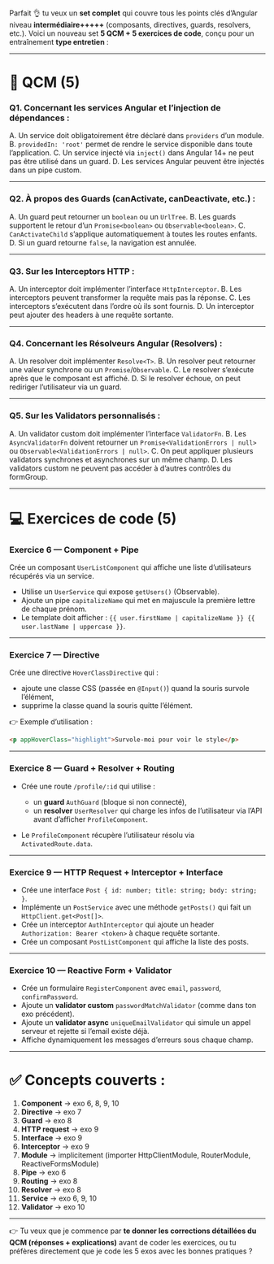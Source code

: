 Parfait 👌 tu veux un **set complet** qui couvre tous les points clés d’Angular niveau **intermédiaire+++++** (composants, directives, guards, resolvers, etc.).
Voici un nouveau set **5 QCM + 5 exercices de code**, conçu pour un entraînement **type entretien** :

---

# 📝 QCM (5)

### **Q1. Concernant les services Angular et l’injection de dépendances :**

A. Un service doit obligatoirement être déclaré dans `providers` d’un module.
B. `providedIn: 'root'` permet de rendre le service disponible dans toute l’application.
C. Un service injecté via `inject()` dans Angular 14+ ne peut pas être utilisé dans un guard.
D. Les services Angular peuvent être injectés dans un pipe custom.

---

### **Q2. À propos des Guards (canActivate, canDeactivate, etc.) :**

A. Un guard peut retourner un `boolean` ou un `UrlTree`.
B. Les guards supportent le retour d’un `Promise<boolean>` ou `Observable<boolean>`.
C. `CanActivateChild` s’applique automatiquement à toutes les routes enfants.
D. Si un guard retourne `false`, la navigation est annulée.

---

### **Q3. Sur les Interceptors HTTP :**

A. Un interceptor doit implémenter l’interface `HttpInterceptor`.
B. Les interceptors peuvent transformer la requête mais pas la réponse.
C. Les interceptors s’exécutent dans l’ordre où ils sont fournis.
D. Un interceptor peut ajouter des headers à une requête sortante.

---

### **Q4. Concernant les Résolveurs Angular (Resolvers) :**

A. Un resolver doit implémenter `Resolve<T>`.
B. Un resolver peut retourner une valeur synchrone ou un `Promise`/`Observable`.
C. Le resolver s’exécute après que le composant est affiché.
D. Si le resolver échoue, on peut rediriger l’utilisateur via un guard.

---

### **Q5. Sur les Validators personnalisés :**

A. Un validator custom doit implémenter l’interface `ValidatorFn`.
B. Les `AsyncValidatorFn` doivent retourner un `Promise<ValidationErrors | null>` ou `Observable<ValidationErrors | null>`.
C. On peut appliquer plusieurs validators synchrones et asynchrones sur un même champ.
D. Les validators custom ne peuvent pas accéder à d’autres contrôles du formGroup.

---

# 💻 Exercices de code (5)

### **Exercice 6 — Component + Pipe**

Crée un composant `UserListComponent` qui affiche une liste d’utilisateurs récupérés via un service.

* Utilise un `UserService` qui expose `getUsers()` (Observable).
* Ajoute un pipe `capitalizeName` qui met en majuscule la première lettre de chaque prénom.
* Le template doit afficher : `{{ user.firstName | capitalizeName }} {{ user.lastName | uppercase }}`.

---

### **Exercice 7 — Directive**

Crée une directive `HoverClassDirective` qui :

* ajoute une classe CSS (passée en `@Input()`) quand la souris survole l’élément,
* supprime la classe quand la souris quitte l’élément.

👉 Exemple d’utilisation :

```html
<p appHoverClass="highlight">Survole-moi pour voir le style</p>
```

---

### **Exercice 8 — Guard + Resolver + Routing**

* Crée une route `/profile/:id` qui utilise :

  * un **guard** `AuthGuard` (bloque si non connecté),
  * un **resolver** `UserResolver` qui charge les infos de l’utilisateur via l’API avant d’afficher `ProfileComponent`.
* Le `ProfileComponent` récupère l’utilisateur résolu via `ActivatedRoute.data`.

---

### **Exercice 9 — HTTP Request + Interceptor + Interface**

* Crée une interface `Post { id: number; title: string; body: string; }`.
* Implémente un `PostService` avec une méthode `getPosts()` qui fait un `HttpClient.get<Post[]>`.
* Crée un interceptor `AuthInterceptor` qui ajoute un header `Authorization: Bearer <token>` à chaque requête sortante.
* Crée un composant `PostListComponent` qui affiche la liste des posts.

---

### **Exercice 10 — Reactive Form + Validator**

* Crée un formulaire `RegisterComponent` avec `email`, `password`, `confirmPassword`.
* Ajoute un **validator custom** `passwordMatchValidator` (comme dans ton exo précédent).
* Ajoute un **validator async** `uniqueEmailValidator` qui simule un appel serveur et rejette si l’email existe déjà.
* Affiche dynamiquement les messages d’erreurs sous chaque champ.

---

# ✅ Concepts couverts :

1. **Component** → exo 6, 8, 9, 10
2. **Directive** → exo 7
3. **Guard** → exo 8
4. **HTTP request** → exo 9
5. **Interface** → exo 9
6. **Interceptor** → exo 9
7. **Module** → implicitement (importer HttpClientModule, RouterModule, ReactiveFormsModule)
8. **Pipe** → exo 6
9. **Routing** → exo 8
10. **Resolver** → exo 8
11. **Service** → exo 6, 9, 10
12. **Validator** → exo 10

---

👉 Tu veux que je commence par **te donner les corrections détaillées du QCM (réponses + explications)** avant de coder les exercices, ou tu préfères directement que je code les 5 exos avec les bonnes pratiques ?

